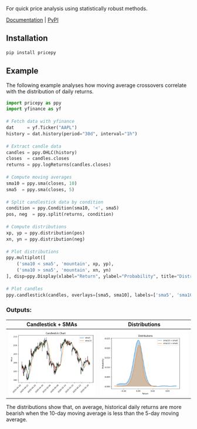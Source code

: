 For quick price analysis using statistically robust methods.

[Documentation](https://omer-amin.github.io/pricepy/) | [PyPI](https://pypi.org/project/pricepy/)

## Installation

```bash
pip install pricepy
```

## Example

The following example analyses how moving average crossovers correlate with the distribution of daily returns.

```python
import pricepy as ppy
import yfinance as yf

# Fetch data with yfinance
dat     = yf.Ticker("AAPL")
history = dat.history(period="30d", interval="1h")

# Extract candle data
candles = ppy.OHLC(history)
closes  = candles.closes
returns = ppy.logReturns(candles.closes)

# Compute moving averages
sma10 = ppy.sma(closes, 10)
sma5  = ppy.sma(closes, 5)

# Split candlestick data by condition
condition = ppy.Condition(sma10, '<', sma5)
pos, neg  = ppy.split(returns, condition)

# Compute distributions
xp, yp = ppy.distribution(pos)
xn, yn = ppy.distribution(neg)

# Plot distributions
ppy.multiplot([
    ('sma10 < sma5', 'mountain', xp, yp),
    ('sma10 > sma5', 'mountain', xn, yn)
], disp=ppy.Display(xlabel="Return", ylabel="Probability", title="Distributions"))

# Plot candles
ppy.candlestick(candles, overlays=[sma5, sma10], labels=['sma5', 'sma10'])
```

### Outputs:

| Candlestick + SMAs               | Distributions                  |
|:--------------------------------:|:------------------------------:|
| ![Candles](./images/candle_output.png) | ![Histogram](./images/dist_output.png) |

The distributions show that, on average, historical daily returns are more bearish when the 10-day moving average is less than the 5-day moving average.
